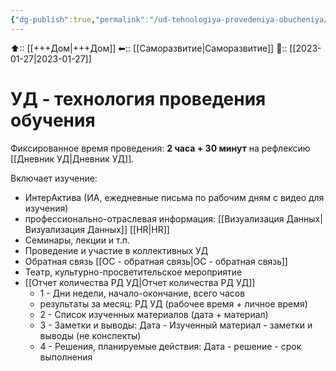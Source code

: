 ```yaml
---
{"dg-publish":true,"permalink":"/ud-tehnologiya-provedeniya-obucheniya/"}
---
```



⬆:: [[+++Дом\|+++Дом]]
⬅:: [[Саморазвитие\|Саморазвитие]]
📅:: [[2023-01-27\|2023-01-27]]

# УД - технология проведения обучения

Фиксированное время проведения: **2 часа + 30 минут** на рефлексию [[Дневник УД\|Дневник УД]].

Включает изучение:
 - ИнтерАктива (ИА, ежедневные письма по рабочим дням с видео для изучения)
 - профессионально-отраслевая информация: [[Визуализация Данных\|Визуализация Данных]] [[HR\|HR]] 
 - Семинары, лекции и т.п.
 - Проведение и участие в коллективных УД
 - Обратная связь [[ОС - обратная связь\|ОС - обратная связь]]
 - Театр, культурно-просветительское мероприятие
 - [[Отчет количества РД УД\|Отчет количества РД УД]]
	 - 1 - Дни недели, начало-окончание, всего часов
	 - результаты за месяц: РД УД (рабочее время + личное время)
	 - 2 - Список изученных материалов (дата + материал)
	 - 3 - Заметки и выводы: Дата - Изученный материал - заметки и выводы (не конспекты)
	 - 4 - Решения, планируемые действия: Дата - решение - срок выполнения


